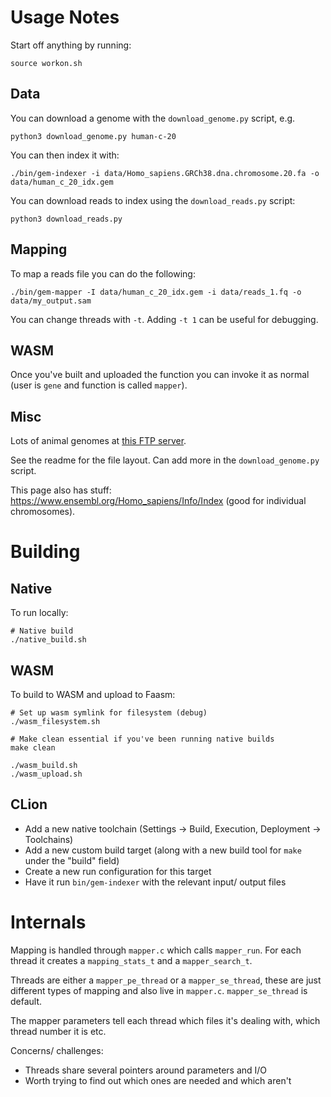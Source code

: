 # Usage Notes

Start off anything by running:

```
source workon.sh
```

## Data

You can download a genome with the `download_genome.py` script, e.g.

```
python3 download_genome.py human-c-20
```

You can then index it with:

```
./bin/gem-indexer -i data/Homo_sapiens.GRCh38.dna.chromosome.20.fa -o data/human_c_20_idx.gem
```

You can download reads to index using the `download_reads.py` script:

```
python3 download_reads.py
```

## Mapping

To map a reads file you can do the following:

```
./bin/gem-mapper -I data/human_c_20_idx.gem -i data/reads_1.fq -o data/my_output.sam
```

You can change threads with `-t`. Adding `-t 1` can be useful for debugging.

## WASM

Once you've built and uploaded the function you can invoke it as normal (user is `gene` and function is called `mapper`).

## Misc

Lots of animal genomes at [this FTP server](ftp://ftp-trace.ncbi.nih.gov/genomes/).

See the readme for the file layout. Can add more in the `download_genome.py` script.

This page also has stuff: https://www.ensembl.org/Homo_sapiens/Info/Index (good for individual chromosomes).

# Building

## Native

To run locally:

```
# Native build
./native_build.sh
```

## WASM

To build to WASM and upload to Faasm:

```
# Set up wasm symlink for filesystem (debug)
./wasm_filesystem.sh

# Make clean essential if you've been running native builds
make clean

./wasm_build.sh
./wasm_upload.sh
```

## CLion

- Add a new native toolchain (Settings -> Build, Execution, Deployment -> Toolchains)
- Add a new custom build target (along with a new build tool for `make` under the "build" field)
- Create a new run configuration for this target
- Have it run `bin/gem-indexer` with the relevant input/ output files

# Internals

Mapping is handled through `mapper.c` which calls `mapper_run`. For each thread it creates a
`mapping_stats_t` and a `mapper_search_t`.

Threads are either a `mapper_pe_thread` or a `mapper_se_thread`, these are just different
types of mapping and also live in `mapper.c`. `mapper_se_thread` is default.

The mapper parameters tell each thread which files it's dealing with, which thread number
it is etc.

Concerns/ challenges:

- Threads share several pointers around parameters and I/O
- Worth trying to find out which ones are needed and which aren't
